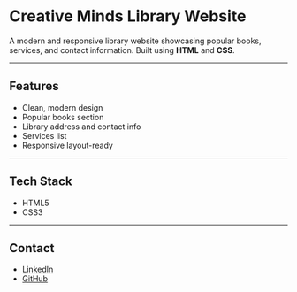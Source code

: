# Creative Minds Library Website

A modern and responsive library website showcasing popular books, services, and contact information. Built using **HTML** and **CSS**.

---

## Features

- Clean, modern design
- Popular books section
- Library address and contact info
- Services list
- Responsive layout-ready

---

## Tech Stack

- HTML5
- CSS3

---

## Contact

- [LinkedIn](https://www.linkedin.com/in/abhijeetwankhade424/)
- [GitHub](https://github.com/Abhijeet-Wankhade)
